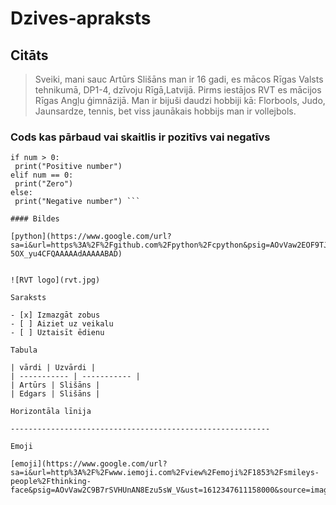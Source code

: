 # Dzives-apraksts

## Citāts

 > Sveiki, mani sauc Artūrs Slišāns man ir 16 gadi, es mācos Rīgas Valsts tehnikumā, DP1-4, dzīvoju Rīgā,Latvijā. Pirms iestājos RVT es mācijos Rīgas Angļu ģimnāzijā. Man ir bijuši daudzi hobbiji kā: Florbools, Judo, Jaunsardze, tennis, bet viss jaunākais hobbijs man ir vollejbols.

### Cods kas pārbaud vai skaitlis ir pozitīvs vai negatīvs

  ``` num = float(input("Enter a number: "))
if num > 0:
   print("Positive number")
elif num == 0:
   print("Zero")
else:
   print("Negative number") ```

#### Bildes

 [python](https://www.google.com/url?sa=i&url=https%3A%2F%2Fgithub.com%2Fpython%2Fcpython&psig=AOvVaw2EOF9TJiV38ge7zKBQp_u3&ust=1612348339282000&source=images&cd=vfe&ved=0CAIQjRxqFwoTCOi-5OX_yu4CFQAAAAAdAAAAABAD)


 ![RVT logo](rvt.jpg)

Saraksts

- [x] Izmazgāt zobus
- [ ] Aiziet uz veikalu
- [ ] Uztaisīt ēdienu

 Tabula

| vārdi | Uzvārdi |
| ----------- | ----------- |
| Artūrs | Slišāns |
| Edgars | Slišāns |

Horizontāla līnija

----------------------------------------------------------

Emoji

[emoji](https://www.google.com/url?sa=i&url=http%3A%2F%2Fwww.iemoji.com%2Fview%2Femoji%2F1853%2Fsmileys-people%2Fthinking-face&psig=AOvVaw2C9B7rSVHUnAN8Ezu5sW_V&ust=1612347611158000&source=images&cd=vfe&ved=0CAIQjRxqFwoTCJCh2Iv9yu4CFQAAAAAdAAAAABAD)
